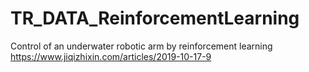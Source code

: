 # TR_DATA_ReinforcementLearning
Control of an underwater robotic arm by reinforcement learning
https://www.jiqizhixin.com/articles/2019-10-17-9
